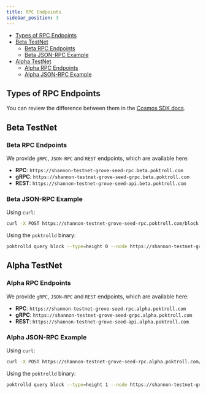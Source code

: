 ```yaml
---
title: RPC Endpoints
sidebar_position: 3
---
```


- [Types of RPC Endpoints](#types-of-rpc-endpoints)
- [Beta TestNet](#beta-testnet)
  - [Beta RPC Endpoints](#beta-rpc-endpoints)
  - [Beta JSON-RPC Example](#beta-json-rpc-example)
- [Alpha TestNet](#alpha-testnet)
  - [Alpha RPC Endpoints](#alpha-rpc-endpoints)
  - [Alpha JSON-RPC Example](#alpha-json-rpc-example)

## Types of RPC Endpoints


You can review the difference between them in the [Cosmos SDK docs](https://docs.cosmos.network/main/learn/advanced/grpc_rest#comparison-table).

## Beta TestNet

### Beta RPC Endpoints

We provide `gRPC`, `JSON-RPC` and `REST` endpoints, which are available here:

- **RPC**: `https://shannon-testnet-grove-seed-rpc.beta.poktroll.com`
- **gRPC**: `https://shannon-testnet-grove-seed-grpc.beta.poktroll.com`
- **REST**: `https://shannon-testnet-grove-seed-api.beta.poktroll.com`

### Beta JSON-RPC Example

Using `curl`:

```bash
curl -X POST https://shannon-testnet-grove-seed-rpc.poktroll.com/block
```

Using the `poktrolld` binary:

```bash
poktrolld query block --type=height 0 --node https://shannon-testnet-grove-seed-rpc.poktroll.com
```

## Alpha TestNet

### Alpha RPC Endpoints

We provide `gRPC`, `JSON-RPC` and `REST` endpoints, which are available here:

- **RPC**: `https://shannon-testnet-grove-seed-rpc.alpha.poktroll.com`
- **gRPC**: `https://shannon-testnet-grove-seed-grpc.alpha.poktroll.com`
- **REST**: `https://shannon-testnet-grove-seed-api.alpha.poktroll.com`

### Alpha JSON-RPC Example

Using `curl`:

```bash
curl -X POST https://shannon-testnet-grove-seed-rpc.alpha.poktroll.com/block
```

Using the `poktrolld` binary:

```bash
poktrolld query block --type=height 1 --node https://shannon-testnet-grove-seed-rpc.alpha.poktroll.com
```
